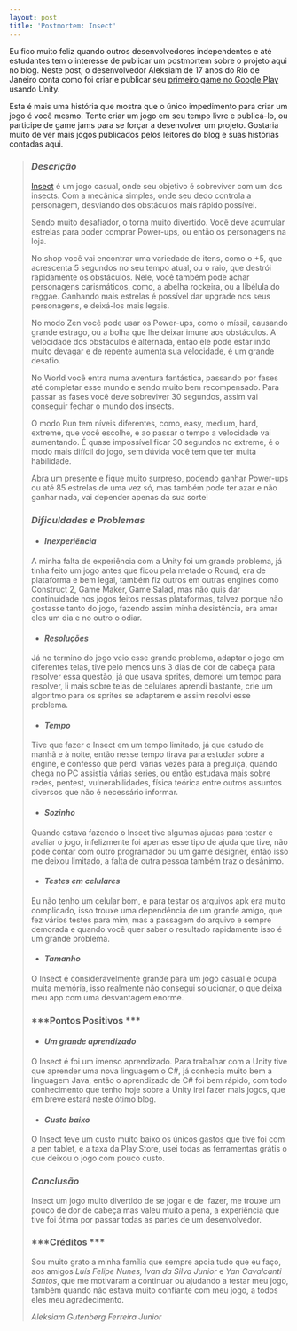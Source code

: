 ```yaml
---
layout: post
title: 'Postmortem: Insect'
---
```


Eu fico muito feliz quando outros desenvolvedores independentes e até estudantes tem o interesse de publicar um postmortem sobre o projeto aqui no blog. Neste post, o desenvolvedor Aleksiam de 17 anos do Rio de Janeiro conta como foi criar e publicar seu [primeiro game no Google Play](https://play.google.com/store/apps/details?id=com.EYE.Insect&hl=pt-BR) usando Unity.

Esta é mais uma história que mostra que o único impedimento para criar um jogo é você mesmo. Tente criar um jogo em seu tempo livre e publicá-lo, ou participe de game jams para se forçar a desenvolver um projeto. Gostaria muito de ver mais jogos publicados pelos leitores do blog e suas histórias contadas aqui.

> ### ***Descrição***
>
> [Insect](https://play.google.com/store/apps/details?id=com.EYE.Insect&hl=pt-BR) é um jogo casual, onde seu objetivo é sobreviver com um dos insects. Com a mecânica simples, onde seu dedo controla a personagem, desviando dos obstáculos mais rápido possível.
>
> Sendo muito desafiador, o torna muito divertido. Você deve acumular estrelas para poder comprar Power-ups, ou então os personagens na loja.
>
> No shop você vai encontrar uma variedade de itens, como o +5, que acrescenta 5 segundos no seu tempo atual, ou o raio, que destrói rapidamente os obstáculos. Nele, você também pode achar personagens carismáticos, como, a abelha rockeira, ou a libélula do reggae. Ganhando mais estrelas é possível dar upgrade nos seus personagens, e deixá-los mais legais.
>
> No modo Zen você pode usar os Power-ups, como o míssil, causando grande estrago, ou a bolha que lhe deixar imune aos obstáculos. A velocidade dos obstáculos é alternada, então ele pode estar indo muito devagar e de repente aumenta sua velocidade, é um grande desafio.
>
> No World você entra numa aventura fantástica, passando por fases até completar esse mundo e sendo muito bem recompensado. Para passar as fases você deve sobreviver 30 segundos, assim vai conseguir fechar o mundo dos insects.
>
> O modo Run tem níveis diferentes, como, easy, medium, hard, extreme, que você escolhe, e ao passar o tempo a velocidade vai aumentando. É quase impossível ficar 30 segundos no extreme, é o modo mais difícil do jogo, sem dúvida você tem que ter muita habilidade.
>
> Abra um presente e fique muito surpreso, podendo ganhar Power-ups ou até 85 estrelas de uma vez só, mas também pode ter azar e não ganhar nada, vai depender apenas da sua sorte!
>
> ### ***Dificuldades e Problemas***
>
> - #### ***Inexperiência***
>
> A minha falta de experiência com a Unity foi um grande problema, já tinha feito um jogo antes que ficou pela metade o Round, era de plataforma e bem legal, também fiz outros em outras engines como Construct 2, Game Maker, Game Salad, mas não quis dar continuidade nos jogos feitos nessas plataformas, talvez porque não gostasse tanto do jogo, fazendo assim minha desistência, era amar eles um dia e no outro o odiar.
>
> - #### ***Resoluções***
>
> Já no termino do jogo veio esse grande problema, adaptar o jogo em diferentes telas, tive pelo menos uns 3 dias de dor de cabeça para resolver essa questão, já que usava sprites, demorei um tempo para resolver, li mais sobre telas de celulares aprendi bastante, crie um algoritmo para os sprites se adaptarem e assim resolvi esse problema.
>
> - #### ***Tempo***
>
> Tive que fazer o Insect em um tempo limitado, já que estudo de manhã e à noite, então nesse tempo tirava para estudar sobre a engine, e confesso que perdi várias vezes para a preguiça, quando chega no PC assistia várias series, ou então estudava mais sobre redes, pentest, vulnerabilidades, física teórica entre outros assuntos diversos que não é necessário informar.
>
> - #### ***Sozinho***
>
> Quando estava fazendo o Insect tive algumas ajudas para testar e avaliar o jogo, infelizmente foi apenas esse tipo de ajuda que tive, não pode contar com outro programador ou um game designer, então isso me deixou limitado, a falta de outra pessoa também traz o desânimo.
>
> - #### ***Testes em celulares***
>
> Eu não tenho um celular bom, e para testar os arquivos apk era muito complicado, isso trouxe uma dependência de um grande amigo, que fez vários testes para mim, mas a passagem do arquivo e sempre demorada e quando você quer saber o resultado rapidamente isso é um grande problema.
>
> - #### ***Tamanho***
>
> O Insect é consideravelmente grande para um jogo casual e ocupa muita memória, isso realmente não consegui solucionar, o que deixa meu app com uma desvantagem enorme.
>
> ### ***Pontos Positivos ***
>
> - #### ***Um grande aprendizado***
>
> O Insect é foi um imenso aprendizado. Para trabalhar com a Unity tive que aprender uma nova linguagem o C#, já conhecia muito bem a linguagem Java, então o aprendizado de C# foi bem rápido, com todo conhecimento que tenho hoje sobre a Unity irei fazer mais jogos, que em breve estará neste ótimo blog.
>
> - #### ***Custo baixo***
>
> O Insect teve um custo muito baixo os únicos gastos que tive foi com a pen tablet, e a taxa da Play Store, usei todas as ferramentas grátis o que deixou o jogo com pouco custo.
>
> ### ***Conclusão***
>
> Insect um jogo muito divertido de se jogar e de  fazer, me trouxe um pouco de dor de cabeça mas valeu muito a pena, a experiência que tive foi ótima por passar todas as partes de um desenvolvedor.
>
> ### ***Créditos ***
>
> Sou muito grato a minha família que sempre apoia tudo que eu faço, aos amigos *Luís Felipe Nunes, Ivan da Silva Junior* e *Yan Cavalcanti Santos*, que me motivaram a continuar ou ajudando a testar meu jogo, também quando não estava muito confiante com meu jogo, a todos eles meu agradecimento.
>
> *Aleksiam Gutenberg Ferreira Junior*

 
